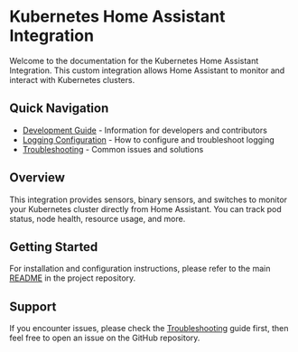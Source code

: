 # Kubernetes Home Assistant Integration

Welcome to the documentation for the Kubernetes Home Assistant Integration. This custom integration allows Home Assistant to monitor and interact with Kubernetes clusters.

## Quick Navigation

- [Development Guide](DEVELOPMENT.md) - Information for developers and contributors
- [Logging Configuration](LOGGING.md) - How to configure and troubleshoot logging
- [Troubleshooting](TROUBLESHOOTING.md) - Common issues and solutions

## Overview

This integration provides sensors, binary sensors, and switches to monitor your Kubernetes cluster directly from Home Assistant. You can track pod status, node health, resource usage, and more.

## Getting Started

For installation and configuration instructions, please refer to the main [README](../README.md) in the project repository.

## Support

If you encounter issues, please check the [Troubleshooting](TROUBLESHOOTING.md) guide first, then feel free to open an issue on the GitHub repository.
